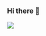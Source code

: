 ### Hi there 👋

<a href="https://www.linkedin.com/in/gabriel-ferreira-roque-2540801a5/" target="_blank"><img src="https://img.shields.io/badge/-LinkedIn-%230077B5?style=for-the-badge&logo=linkedin&logoColor=white" target="_blank"></a> 
